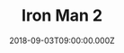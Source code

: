 ---
title: "Iron Man 2"
year: 2010
date: 2018-09-03T09:00:00.000Z
permalink: /almanac/movies/2018-09-03-iron-man-2/index.html
rating: 3
---